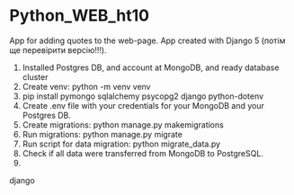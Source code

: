 # Python_WEB_ht10
App for adding quotes to the web-page. App created with Django 5 (потім ще перевірити версію!!!).

1) Installed Postgres DB, and account at MongoDB, and ready database cluster
2) Create venv: python -m venv venv
3) pip install pymongo sqlalchemy psycopg2 django python-dotenv
4) Create .env file with your credentials for your MongoDB and your Postgres DB.
5) Create migrations: python manage.py makemigrations
6) Run migrations: python manage.py migrate
7) Run script for data migration: python migrate_data.py
8) Check if all data were transferred from MongoDB to PostgreSQL.
9) 

django


